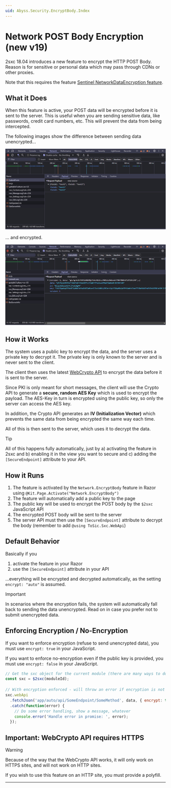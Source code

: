 ```yaml
---
uid: Abyss.Security.EncryptBody.Index
---
```


# Network POST Body Encryption (new v19)

2sxc 18.04 introduces a new feature to encrypt the HTTP POST Body.
Reason is for sensitive or personal data which may pass through CDNs or other proxies.

Note that this requires the feature [Sentinel NetworkDataEncryption feature](https://patrons.2sxc.org/features/feat/NetworkDataEncryption).

## What it Does

When this feature is active, your POST data will be encrypted before it is sent to the server.
This is useful when you are sending sensitive data, like passwords, credit card numbers, etc.
This will prevent the data from being intercepted.

The following images show the difference between sending data unencrypted...

<img src="./assets/demo-http-post-not-encrypted.jpg" class="full-width">

... and encrypted.

<img src="./assets/demo-http-post-encrypted.jpg" class="full-width">

## How it Works

The system uses a public key to encrypt the data, and the server uses a private key to decrypt it.
The private key is only known to the server and is never sent to the client.

The client then uses the latest [WebCrypto API](https://developer.mozilla.org/en-US/docs/Web/API/Web_Crypto_API)
to encrypt the data before it is sent to the server.

Since PKI is only meant for short messages,
the client will use the Crypto API to generate a **secure, random AES Key** which is used to encrypt the payload.
The AES-Key in turn is encrypted using the public key, so only the server can access the AES key.

In addition, the Crypto API generates an **IV (Initialization Vector)**  which prevents the same data from being encrypted the same way each time.

All of this is then sent to the server, which uses it to decrypt the data.

> [!TIP]
> All of this happens fully automatically,
> just by a) activating the feature in 2sxc and b) enabling it in the view you want to secure
> and c) adding the `[SecureEndpoint]` attribute to your API.

## How it Runs

1. The feature is activated by the `Network.EncryptBody` feature in Razor using `@Kit.Page.Activate("Network.EncryptBody")`
1. The feature will automatically add a public key to the page
1. The public key will be used to encrypt the POST body by the `$2sxc` JavaScript API
1. The encrypted POST body will be sent to the server
1. The server API must then use the `[SecureEndpoint]` attribute to decrypt the body (remember to add `@using ToSic.Sxc.WebApi`)

## Default Behavior

Basically if you

1. activate the feature in your Razor
1. use the `[SecureEndpoint]` attribute in your API

...everything will be encrypted and decrypted automatically, as the setting `encrypt: "auto"` is assumed.

> [!IMPORTANT]
> In scenarios where the encryption fails, the system will automatically fall back to sending the data unencrypted.
> Read on in case you prefer not to submit unencrypted data.


## Enforcing Encryption / No-Encryption

If you want to enforce encryption (refuse to send unencrypted data), you must use `encrypt: true` in your JavaScript.

If you want to enforce no-encryption even if the public key is provided, you must use `encrypt: false` in your JavaScript.

```javascript
// Get the sxc object for the current module (there are many ways to do this)
const sxc = $2sxc(moduleId);

// With encryption enforced - will throw an error if encryption is not possible
sxc.webApi
  .fetchJson('app/auto/api/SomeEndpoint/SomeMethod', data, { encrypt: true })
  .catch(function(error) {
    // Do some error handling, show a message, whatever
    console.error('Handle error in promise: ', error);
  });
```

## Important: WebCrypto API requires HTTPS

> [!WARNING]
> Because of the way that the WebCrypto API works, it will only work on HTTPS sites, and will not work on HTTP sites.
>
> If you wish to use this feature on an HTTP site, you must provide a polyfill.

---

<!-- Shortlink: <https://go.2sxc.org/csp> -->
